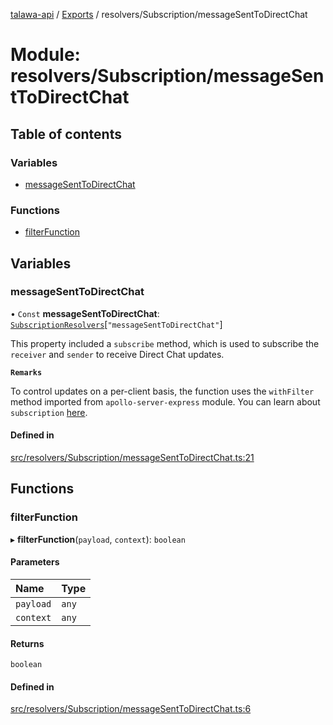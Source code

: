 [talawa-api](../README.md) / [Exports](../modules.md) / resolvers/Subscription/messageSentToDirectChat

# Module: resolvers/Subscription/messageSentToDirectChat

## Table of contents

### Variables

- [messageSentToDirectChat](resolvers_Subscription_messageSentToDirectChat.md#messagesenttodirectchat)

### Functions

- [filterFunction](resolvers_Subscription_messageSentToDirectChat.md#filterfunction)

## Variables

### messageSentToDirectChat

• `Const` **messageSentToDirectChat**: [`SubscriptionResolvers`](types_generatedGraphQLTypes.md#subscriptionresolvers)[``"messageSentToDirectChat"``]

This property included a `subscribe` method, which is used to
subscribe the `receiver` and `sender` to receive Direct Chat updates.

**`Remarks`**

To control updates on a per-client basis, the function uses the `withFilter`
method imported from `apollo-server-express` module.
You can learn about `subscription` [here](https://www.apollographql.com/docs/apollo-server/data/subscriptions/).

#### Defined in

[src/resolvers/Subscription/messageSentToDirectChat.ts:21](https://github.com/PalisadoesFoundation/talawa-api/blob/0763f35/src/resolvers/Subscription/messageSentToDirectChat.ts#L21)

## Functions

### filterFunction

▸ **filterFunction**(`payload`, `context`): `boolean`

#### Parameters

| Name | Type |
| :------ | :------ |
| `payload` | `any` |
| `context` | `any` |

#### Returns

`boolean`

#### Defined in

[src/resolvers/Subscription/messageSentToDirectChat.ts:6](https://github.com/PalisadoesFoundation/talawa-api/blob/0763f35/src/resolvers/Subscription/messageSentToDirectChat.ts#L6)

